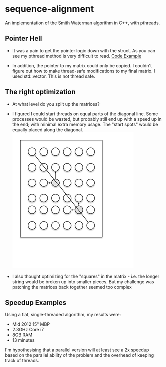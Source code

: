 # sequence-alignment
An implementation of the Smith Waterman algorithm in C++, with pthreads.

## Pointer Hell
- It was a pain to get the pointer logic down with the struct. As you can see my pthread method is very difficult to read. [Code Example](https://github.com/bvanderhaar/sequence-alignment/blob/master/main.cpp#L51)

- In addition, the pointer to my matrix could only be copied.  I couldn't figure out how to make thread-safe modifications to my final matrix.  I used std::vector.  This is not thread safe.

## The right optimization
- At what level do you split up the matrices?

- I figured I could start threads on equal parts of the diagonal line.  Some processes would be wasted, but probably still end up with a speed up in the end; with minimal extra memory usage.  The "start spots" would be equally placed along the diagonal.
![diagram](https://raw.githubusercontent.com/bvanderhaar/sequence-alignment/master/docs/matrix-processing.png)
- I also thought optimizing for the "squares" in the matrix - i.e. the longer string would be broken up into smaller pieces.  But my challenge was patching the matrices back together seemed too complex

## Speedup Examples
Using a flat, single-threaded algorithm, my results were:
- Mid 2012 15" MBP
- 2.3GHz Core i7
- 8GB RAM
- 13 minutes

I'm hypothesising that a parallel version will at least see a 2x speedup based on the parallel ability of the problem and the overhead of keeping track of threads.
